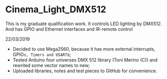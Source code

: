 # Cinema_Light_DMX512
This is my graduate qualification work. It controls LED lighting by DMX512. And has GPIO and Ethernet interfaces and IR-remote control

22/03/2019
- Decided to use Mega2560, because it has more external interrupts, GPIO`s, Timers and USART`s;
- Tested Arduino four universes DMX 512 library (Toni Merino (C)) and rewrited some vector names to new;
- Uploaded libraries, notes and test pieces to GitHub for convenience.


